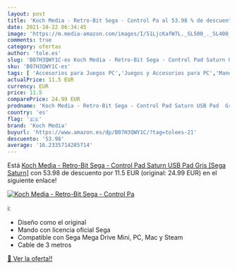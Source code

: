 ```yaml
---
layout: post
title: 'Koch Media - Retro-Bit Sega - Control Pa al 53.98 % de descuento'
date: 2021-10-22 06:34:45
image: 'https://m.media-amazon.com/images/I/51LjcKafW7L._SL500_._SL400_.jpg'
comments: true
category: ofertas
author: 'tole.es'
slug: 'B07H3QWY1C-es Koch Media - Retro-Bit Sega - Control Pad Saturn USB Pad...'
sku: 'B07H3QWY1C-es'
tags: [ 'Accesorios para Juegos PC','Juegos y Accesorios para PC','Mandos de juego para PC','Mandos para PC','Videojuegos','koch media','sega', ]
actualPrice: 11.5 EUR
currency: EUR
price: 11.5
comparePrice: 24.99 EUR
prodname: 'Koch Media - Retro-Bit Sega - Control Pad Saturn USB Pad  Gris [Sega Saturn]'
country: 'es'
flag: '🇪🇸'
brand: 'Koch Media'
buyurl: 'https://www.amazon.es/dp/B07H3QWY1C/?tag=tolees-21'
descuento: '53.98'
average: '16.2335714285714'
---
```


Está [Koch Media - Retro-Bit Sega - Control Pad Saturn USB Pad  Gris [Sega Saturn]](https://www.amazon.es/dp/B07H3QWY1C/?tag=tolees-21) con 53.98 de descuento por 11.5 EUR (original: 24.99 EUR) en el siguiente enlace!

[![Koch Media - Retro-Bit Sega - Control Pa](https://m.media-amazon.com/images/I/51LjcKafW7L._SL500_._SL400_.jpg)](https://www.amazon.es/dp/B07H3QWY1C/?tag=tolees-21)

ℹ️:

- Diseño como el original
- Mando con licencia oficial Sega
- Compatible con Sega Mega Drive Mini, PC, Mac y Steam
- Cable de 3 metros

[🛒 Ver la oferta!!](https://www.amazon.es/dp/B07H3QWY1C/?tag=tolees-21)
